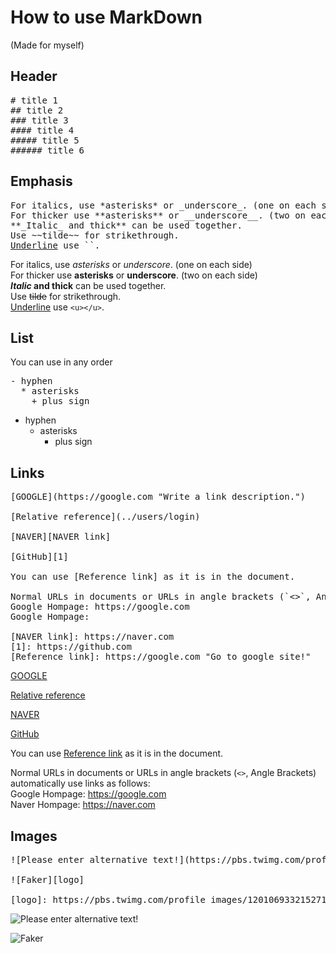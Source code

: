 # How to use MarkDown
(Made for myself)

## Header
<pre>
# title 1   
## title 2   
### title 3   
#### title 4   
##### title 5   
###### title 6
</pre>

## Emphasis
<pre>
For italics, use *asterisks* or _underscore_. (one on each side)   
For thicker use **asterisks** or __underscore__. (two on each side)   
**_Italic_ and thick** can be used together.   
Use ~~tilde~~ for strikethrough.   
<u>Underline</u> use `<u></u>`.   
</pre>
For italics, use *asterisks* or _underscore_. (one on each side)   
For thicker use **asterisks** or __underscore__. (two on each side)   
**_Italic_ and thick** can be used together.   
Use ~~tilde~~ for strikethrough.   
<u>Underline</u> use `<u></u>`.   

## List
You can use in any order
<pre>
- hyphen
  * asterisks
    + plus sign
</pre>
- hyphen
  * asterisks
    + plus sign
  
## Links
<pre>
[GOOGLE](https://google.com "Write a link description.")

[Relative reference](../users/login)

[NAVER][NAVER link]

[GitHub][1]

You can use [Reference link] as it is in the document.

Normal URLs in documents or URLs in angle brackets (`<>`, Angle Brackets) automatically use links as follows:
Google Hompage: https://google.com   
Google Hompage: <https://google.com>

[NAVER link]: https://naver.com
[1]: https://github.com
[Reference link]: https://google.com "Go to google site!"
</pre>

[GOOGLE](https://google.com "Write a link description.")

[Relative reference](../users/login)

[NAVER][NAVER link]

[GitHub][1]

You can use [Reference link] as it is in the document.

Normal URLs in documents or URLs in angle brackets (`<>`, Angle Brackets) automatically use links as follows:   
Google Hompage: https://google.com   
Naver Hompage: <https://naver.com>   

[NAVER link]: https://naver.com
[1]: https://github.com
[Reference link]: https://google.com "Go to google site!"   

## Images
<pre>
![Please enter alternative text!](https://pbs.twimg.com/profile_images/1245312387147653120/jNqMoWD0_400x400.png "Write a link description.")

![Faker][logo]

[logo]: https://pbs.twimg.com/profile_images/1201069332152717312/57qljjiB_400x400.jpg "I want to see Faker"
</pre>
![Please enter alternative text!](https://pbs.twimg.com/profile_images/1245312387147653120/jNqMoWD0_400x400.png "Write a link description.")

![Faker][logo]

[logo]: https://pbs.twimg.com/profile_images/1201069332152717312/57qljjiB_400x400.jpg "I want to see Faker."
